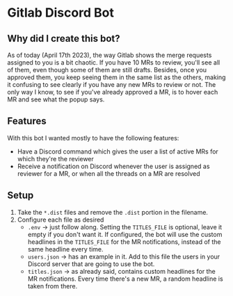 # Gitlab Discord Bot

## Why did I create this bot?

As of today (April 17th 2023), the way Gitlab shows the merge requests assigned to you is a bit chaotic. If you have 10 MRs to review, you'll see all of them, even though some of them are still drafts. Besides, once you approved them, you keep seeing them in the same list as the others, making it confusing to see clearly if you have any new MRs to review or not. The only way I know, to see if you've already approved a MR, is to hover each MR and see what the popup says.

## Features

With this bot I wanted mostly to have the following features:

-   Have a Discord command which gives the user a list of active MRs for which they're the reviewer
-   Receive a notification on Discord whenever the user is assigned as reviewer for a MR, or when all the threads on a MR are resolved

## Setup

1. Take the `*.dist` files and remove the `.dist` portion in the filename.
2. Configure each file as desired
    - `.env` -> just follow along. Setting the `TITLES_FILE` is optional, leave it empty if you don't want it. If configured, the bot will use the custom headlines in the `TITLES_FILE` for the MR notifications, instead of the same headline every time.
    - `users.json` -> has an example in it. Add to this file the users in your Discord server that are going to use the bot.
    - `titles.json` -> as already said, contains custom headlines for the MR notifications. Every time there's a new MR, a random headline is taken from there.
